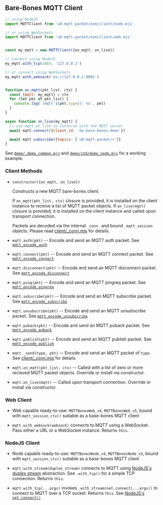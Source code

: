 ## Bare-Bones MQTT Client

  [client/_conn.mjs]: ../code/client/_conn.mjs

```javascript
// using NodeJS
import MQTTClient from 'u8-mqtt-packet/esm/client/node.mjs'

// or using WebSockets
import MQTTClient from 'u8-mqtt-packet/esm/client/web.mjs'


const my_mqtt = new MQTTClient({on_mqtt, on_live})

// Connect using NodeJS
my_mqtt.with_tcp(1883, '127.0.0.1')

// or connect using WebSockets
my_mqtt.with_websock('ws://127.0.0.1:9001')


function on_mqtt(pkt_list, ctx) {
  const {mqtt: my_mqtt} = ctx
  for (let pkt of pkt_list) {
    console.log(`[mqtt ${pkt.type}]: %o`, pkt)
  }
}

async function on_live(my_mqtt) {
  // use mqtt.on_live to converse with the MQTT server
  await mqtt.connect({client_id: 'my-bare-bones-demo'})

  await mqtt.subscribe({topics: ['u8-mqtt-packet/+']}
}
```

See [`demo/_demo_common.mjs`](../demo/_demo_common.mjs) and
[`demo/std/demo_node.mjs`](../demo/std/demo_node.mjs) for a working example.


### Client Methods

* `constructor({on_mqtt, on_live})`

  Constructs a new MQTT bare-bones client.

  If `on_mqtt(pkt_list, ctx)` closure is provided, it is installed on the client instance to receive a list of MQTT packet objects.
  If `on_live(mqtt)` closure is provided, it is installed on the client instance and called upon transport connection.

  Packets are decoded via the internal `_conn_` and bound `_mqtt_session` objects. Please read [client/_conn.mjs][] for details.

* `mqtt.auth(pkt)` -- Encode and send an MQTT auth packet. See [`mqtt_encode_auth`](./mqtt_codec_auth.md)

* `mqtt.connect(pkt)` -- Encode and send an MQTT connect packet. See [`mqtt_encode_connect`](./mqtt_codec_connect.md)

* `mqtt.disconnect(pkt)` -- Encode and send an MQTT disconnect packet. See [`mqtt_encode_disconnect`](./mqtt_codec_disconnect.md)

* `mqtt.ping(pkt)` -- Encode and send an MQTT pingreq packet. See [`mqtt_encode_pingreq`](./mqtt_codec_pingreq_pingresp.md)

* `mqtt.subscribe(pkt)` -- Encode and send an MQTT subscribe packet. See [`mqtt_encode_subscribe`](./mqtt_codec_subscribe.md)

* `mqtt.unsubscribe(pkt)` -- Encode and send an MQTT unsubscribe packet. See [`mqtt_encode_unsubscribe`](./mqtt_codec_unsubscribe.md)

* `mqtt.puback(pkt)` -- Encode and send an MQTT puback packet. See [`mqtt_encode_puback`](./mqtt_codec_puback.md)

* `mqtt.publish(pkt)` -- Encode and send an MQTT publish packet. See [`mqtt_encode_publish`](./mqtt_codec_publish.md)

* `mqtt._send(type, pkt)` -- Encode and send an MQTT packet of `type`. See [client/_conn.mjs][] for details.

* `mqtt.on_mqtt(pkt_list, ctx)` -- Called with a list of zero or more recieved MQTT packet objects. Override or install via constructor.

* `mqtt.on_live(mqtt)` -- Called upon transport connection. Override or install via constructor.


### Web Client

* Web capable ready-to-use: `MQTTBonesWeb_v4`, `MQTTBonesWeb_v5`, bound with `mqtt_session_ctx()` suitable as a base-bones MQTT client

* `mqtt.with_websock(websock)` connects to MQTT using a WebSocket. Pass either a URL or a WebSocket instance. Returns `this`.


### NodeJS Client

* Node capable ready-to-use: `MQTTBonesNode_v4`, `MQTTBonesNode_v5`, bound with `mqtt_session_ctx()` suitable as a base-bones MQTT client

* `mqtt.with_stream(duplex_stream)` connects to MQTT using [NodeJS's duplex stream](https://nodejs.org/api/stream.html#stream_class_stream_duplex) abstraction. See `.with_tcp()` for a simple TCP connection. Returns `this`.

* `mqtt.with_tcp(...args)` invokes `.with_stream(net.connect(...args))` to connect to MQTT over a TCP socket. Returns `this`. See [NodeJS's `net.connect()`](https://nodejs.org/api/net.html#net_net_connect)


